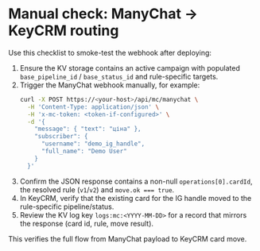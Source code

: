 # Manual check: ManyChat → KeyCRM routing

Use this checklist to smoke-test the webhook after deploying:

1. Ensure the KV storage contains an active campaign with populated `base_pipeline_id` / `base_status_id` and rule-specific targets.
2. Trigger the ManyChat webhook manually, for example:
   ```bash
   curl -X POST https://<your-host>/api/mc/manychat \
     -H 'Content-Type: application/json' \
     -H 'x-mc-token: <token-if-configured>' \
     -d '{
       "message": { "text": "ціна" },
       "subscriber": {
         "username": "demo_ig_handle",
         "full_name": "Demo User"
       }
     }'
   ```
3. Confirm the JSON response contains a non-null `operations[0].cardId`, the resolved rule (`v1`/`v2`) and `move.ok === true`.
4. In KeyCRM, verify that the existing card for the IG handle moved to the rule-specific pipeline/status.
5. Review the KV log key `logs:mc:<YYYY-MM-DD>` for a record that mirrors the response (card id, rule, move result).

This verifies the full flow from ManyChat payload to KeyCRM card move.
